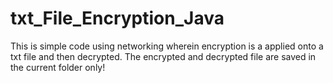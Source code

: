 # txt_File_Encryption_Java
This is simple code using networking wherein encryption is a applied onto a txt file and then decrypted. The encrypted and decrypted file are saved in the current folder only!
